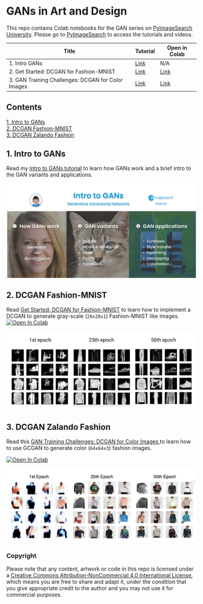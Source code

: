 # GANs in Art and Design
This repo contains Colab notebooks for the GAN series on [PyImageSearch University](https://www.pyimagesearch.com/pyimagesearch-university/). Please go to [PyImageSearch](https://www.pyimagesearch.com/) to access the tutorials and videos.

|Title                                   |Tutorial  |Open in Colab |
|----------------------------------------|--------- |----- |
|1. Intro GANs                           |[Link](https://www.pyimagesearch.com/2021/09/13/intro-to-generative-adversarial-networks-gans/)  | N/A  |
|2. Get Started: DCGAN for Fashion-MNIST |[Link](https://www.pyimagesearch.com/2021/11/11/get-started-dcgan-for-fashion-mnist/)  |[Link](https://colab.research.google.com/github/margaretmz/GANs-in-Art-and-Design/blob/main/2_dcgan_fashion_mnist.ipynb)|
|3. GAN Training Challenges: DCGAN for Color Images |[Link](https://www.pyimagesearch.com/2021/12/13/gan-training-challenges-dcgan-for-color-images/)      |[Link](https://colab.research.google.com/github/margaretmz/GANs-in-Art-and-Design/blob/main/3_dcgan_color_images.ipynb)   |

## Contents
[1. Intro to GANs](#1.-Intro-to-GANs)  
[2. DCGAN Fashion-MNIST](#2.-DCGAN-Fashion-MNIST)  
[3. DCGAN Zalando Fashion](#3.-DCGAN-Zalando-Fashion)

## 1. Intro to GANs
Read my [Intro to GANs tutorial](https://www.pyimagesearch.com/2021/09/13/intro-to-generative-adversarial-networks-gans/) to learn how GANs work and a brief intro to the GAN variants and applications.
<p align="center">
    <img src="images/1_intro_to_gans.png" alt="1. Intro to GANs" width="500">
</p>

## 2. DCGAN Fashion-MNIST
Read [Get Started: DCGAN for Fashion-MNIST](https://www.pyimagesearch.com/2021/11/11/get-started-dcgan-for-fashion-mnist/) to learn how to implement a DCGAN to generate gray-scale (`28x28x1`) Fashion-MNIST like images.
[![Open In Colab](https://colab.research.google.com/assets/colab-badge.svg)](https://colab.research.google.com/github/margaretmz/GANs-in-Art-and-Design/blob/main/2_dcgan_fashion_mnist.ipynb)


<p align="center">
    <img src="images/2_dcgan_fashion-mnist.png" alt="2. DCGAN Fashion-MNIST" width="500">
</p>

## 3. DCGAN Zalando Fashion

Read this [GAN Training Challenges: DCGAN for Color Images ](https://www.pyimagesearch.com/2021/12/13/gan-training-challenges-dcgan-for-color-images/) to learn how to use GCGAN to generate color (`64x64x3`) fashion images. 

[![Open In Colab](https://colab.research.google.com/assets/colab-badge.svg)](https://colab.research.google.com/github/margaretmz/GANs-in-Art-and-Design/blob/main/2_dcgan_fashion_mnist.ipynb)

<p align="center">
    <img src="images/3_dcgan_fashion_color.png" alt="2. DCGAN Fashion-MNIST" width="500">
</p>

### Copyright
Please note that any content, artwork or code in this repo is licensed under a [
Creative Commons Attribution-NonCommercial 4.0 International License](https://creativecommons.org/licenses/by-nc/4.0/), which means you are free to share and adapt it, under the condition that you give appropriate credit to the author and you may not use it for commercial purposes.